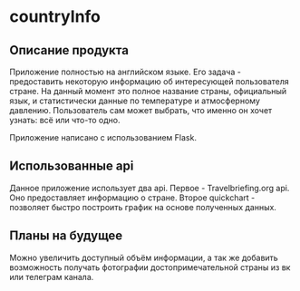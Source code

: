 # countryInfo

## Описание продукта

Приложение полностью на английском языке. Его задача - предоставить некоторую информацию об интересующей пользователя стране. На данный момент это полное название страны, официальный язык, и статистически данные по температуре и атмосферному давлению. Пользователь сам может выбрать, что именно он хочет узнать: всё или что-то одно. 

Приложение написано с использованием Flask.

## Использованные api

Данное приложение использует два api. Первое - Travelbriefing.org api. Оно предоставляет информацию о стране. Второе quickchart - позволяет быстро построить график на основе полученных данных.

## Планы на будущее

Можно увеличить доступный объём информации, а так же добавить возможность получать фотографии достопримечательной страны из вк или телеграм канала.
